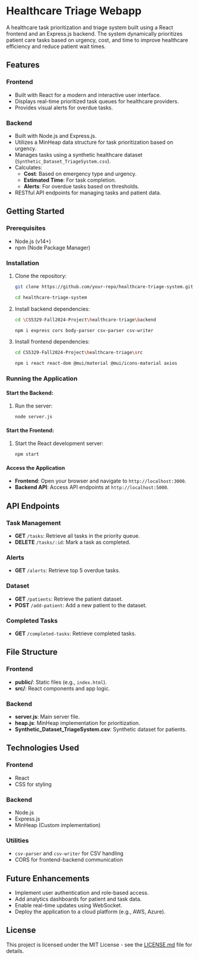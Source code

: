 # Healthcare Triage Webapp

A healthcare task prioritization and triage system built using a React frontend and an Express.js backend. The system dynamically prioritizes patient care tasks based on urgency, cost, and time to improve healthcare efficiency and reduce patient wait times.

## Features

### Frontend
- Built with React for a modern and interactive user interface.
- Displays real-time prioritized task queues for healthcare providers.
- Provides visual alerts for overdue tasks.

### Backend
- Built with Node.js and Express.js.
- Utilizes a MinHeap data structure for task prioritization based on urgency.
- Manages tasks using a synthetic healthcare dataset (`Synthetic_Dataset_TriageSystem.csv`).
- Calculates:
  - **Cost**: Based on emergency type and urgency.
  - **Estimated Time**: For task completion.
  - **Alerts**: For overdue tasks based on thresholds.
- RESTful API endpoints for managing tasks and patient data.

## Getting Started

### Prerequisites
- Node.js (v14+)
- npm (Node Package Manager)

### Installation

1. Clone the repository:
   ```bash
   git clone https://github.com/your-repo/healthcare-triage-system.git -b main

   cd healthcare-triage-system
   ```

2. Install backend dependencies:
   ```bash
   cd \CS5329-Fall2024-Project\healthcare-triage\backend
   
   npm i express cors body-parser csv-parser csv-writer
   ```

3. Install frontend dependencies:
   ```bash
   cd CS5329-Fall2024-Project\healthcare-triage\src

   npm i react react-dom @mui/material @mui/icons-material axios  
    ```

### Running the Application

#### Start the Backend:
1. Run the server:
   ```bash
   node server.js
   ```
#### Start the Frontend:
1. Start the React development server: 
   
   ```bash
   npm start
   ```
#### Access the Application
- **Frontend**: Open your browser and navigate to `http://localhost:3000`.
- **Backend API**: Access API endpoints at `http://localhost:5000`.

## API Endpoints

### Task Management
- **GET** `/tasks`: Retrieve all tasks in the priority queue.
- **DELETE** `/tasks/:id`: Mark a task as completed.

### Alerts
- **GET** `/alerts`: Retrieve top 5 overdue tasks.

### Dataset
- **GET** `/patients`: Retrieve the patient dataset.
- **POST** `/add-patient`: Add a new patient to the dataset.

### Completed Tasks
- **GET** `/completed-tasks`: Retrieve completed tasks.

## File Structure

### Frontend
- **public/**: Static files (e.g., `index.html`).
- **src/**: React components and app logic.

### Backend
- **server.js**: Main server file.
- **heap.js**: MinHeap implementation for prioritization.
- **Synthetic_Dataset_TriageSystem.csv**: Synthetic dataset for patients.

## Technologies Used

### Frontend
- React
- CSS for styling

### Backend
- Node.js
- Express.js
- MinHeap (Custom implementation)

### Utilities
- `csv-parser` and `csv-writer` for CSV handling
- CORS for frontend-backend communication

## Future Enhancements
- Implement user authentication and role-based access.
- Add analytics dashboards for patient and task data.
- Enable real-time updates using WebSocket.
- Deploy the application to a cloud platform (e.g., AWS, Azure).

## License
This project is licensed under the MIT License - see the [LICENSE.md](LICENSE.md) file for details.
